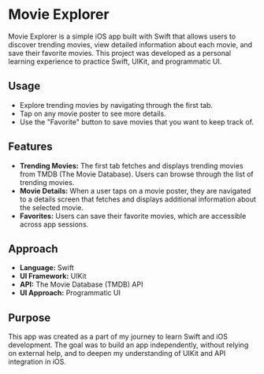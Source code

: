 # Movie Explorer

Movie Explorer is a simple iOS app built with Swift that allows users to discover trending movies, view detailed information about each movie, and save their favorite movies. This project was developed as a personal learning experience to practice Swift, UIKit, and programmatic UI.

## Usage
- Explore trending movies by navigating through the first tab. 
- Tap on any movie poster to see more details.
- Use the "Favorite" button to save movies that you want to keep track of.

## Features
- **Trending Movies:** The first tab fetches and displays trending movies from TMDB (The Movie Database). Users can browse through the list of trending movies.
- **Movie Details:** When a user taps on a movie poster, they are navigated to a details screen that fetches and displays additional information about the selected movie.
- **Favorites:** Users can save their favorite movies, which are accessible across app sessions.

## Approach
- **Language:** Swift
- **UI Framework:** UIKit
- **API:** The Movie Database (TMDB) API
- **UI Approach:** Programmatic UI

## Purpose
This app was created as a part of my journey to learn Swift and iOS development. The goal was to build an app independently, without relying on external help, and to deepen my understanding of UIKit and API integration in iOS.
